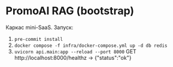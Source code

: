 # PromoAI RAG (bootstrap)
Каркас mini-SaaS. Запуск:
1) `pre-commit install`
2) `docker compose -f infra/docker-compose.yml up -d db redis`
3) `uvicorn api.main:app --reload --port 8000`
GET http://localhost:8000/healthz → {"status":"ok"}
